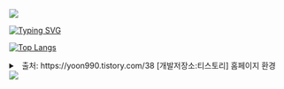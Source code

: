 <img src="https://capsule-render.vercel.app/api?type=waving&color=8FC9FF&height=150&section=header" />




[![Typing SVG](https://readme-typing-svg.demolab.com?font=Fira+Code&weight=900&size=25&duration=2000&pause=500&width=435&lines=React+%2B+Typescript+%2B+Vite;TODOLIST)](https://git.io/typing-svg)

[![Top Langs](https://github-readme-stats.vercel.app/api/top-langs/?username=pmaroo)](https://github.com/anuraghazra/github-readme-stats)


<details>
  <summary>
     <img src="https://img.shields.io/badge/TypeScript-3178C6?style=flat&logo=TypeScript&logoColor=white"/>
출처: https://yoon990.tistory.com/38 [개발저장소:티스토리] 홈페이지 환경
  </summary>
        <p>
              ∙ Indexeddb 사용
        </p>
        <p>
              ∙ vite 사용한 React + typescript 환경
        </p>
        <p>
              ∙ typescript style-components 사용
        </p>
</details>



<!-- 
This template provides a minimal setup to get React working in Vite with HMR and some ESLint rules.

Currently, two official plugins are available:

- [@vitejs/plugin-react](https://github.com/vitejs/vite-plugin-react/blob/main/packages/plugin-react/README.md) uses [Babel](https://babeljs.io/) for Fast Refresh
- [@vitejs/plugin-react-swc](https://github.com/vitejs/vite-plugin-react-swc) uses [SWC](https://swc.rs/) for Fast Refresh

## Expanding the ESLint configuration

If you are developing a production application, we recommend updating the configuration to enable type aware lint rules:

- Configure the top-level `parserOptions` property like this:

```js
export default tseslint.config({
  languageOptions: {
    // other options...
    parserOptions: {
      project: ['./tsconfig.node.json', './tsconfig.app.json'],
      tsconfigRootDir: import.meta.dirname,
    },
  },
})
```

- Replace `tseslint.configs.recommended` to `tseslint.configs.recommendedTypeChecked` or `tseslint.configs.strictTypeChecked`
- Optionally add `...tseslint.configs.stylisticTypeChecked`
- Install [eslint-plugin-react](https://github.com/jsx-eslint/eslint-plugin-react) and update the config:

```js
// eslint.config.js
import react from 'eslint-plugin-react'

export default tseslint.config({
  // Set the react version
  settings: { react: { version: '18.3' } },
  plugins: {
    // Add the react plugin
    react,
  },
  rules: {
    // other rules...
    // Enable its recommended rules
    ...react.configs.recommended.rules,
    ...react.configs['jsx-runtime'].rules,
  },
})
``` -->

<img src="https://capsule-render.vercel.app/api?type=waving&color=8FC9FF&height=150&section=footer" />
